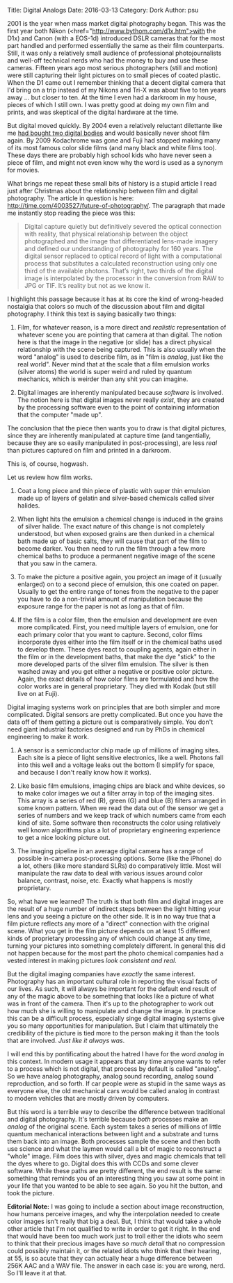 Title: Digital Analogs
Date: 2016-03-13
Category: Dork
Author: psu

2001 is the year when mass market digital photography began. This was the first year both Nikon (<href="http://www.bythom.com/d1x.htm">with the D1x) and Canon (with a EOS-1d) introduced DSLR cameras that for the most part handled and performed essentially the same as their film counterparts. Still, it was only a relatively small audience of professional photojournalists and well-off technical nerds who had the money to buy and use these cameras. Fifteen years ago most serious photographers (still and motion) were still capturing their light pictures on to small pieces of coated plastic. When the D1 came out I remember thinking that a decent digital camera that I'd bring on a trip instead of my Nikons and Tri-X was about five to ten years away ... but closer to ten. At the time I even had a darkroom in my house, pieces of which I still own. I was pretty good at doing my own film and prints, and was skeptical of the digital hardware at the time.

But digital moved quickly. By 2004 even a relatively reluctant dilettante like me <a href="http://kvdpsu.org/d70.html">had bought two digital bodies</a> and would basically never shoot film again. By 2009 Kodachrome was gone and Fuji had stopped making many of its most famous color slide films (and many black and white films too). These days there are probably high school kids who have never seen a piece of film, and might not even know why the word is used as a synonym for movies.

What brings me repeat these small bits of history is a stupid article I read just after Christmas about the relationship between film and digital photography. The article in question is here: <a href="http://time.com/4003527/future-of-photography/">http://time.com/4003527/future-of-photography/</a>. The paragraph that made me instantly stop reading the piece was this:

>Digital capture quietly but definitively severed the optical connection with reality, that physical relationship between the object photographed and the image that differentiated lens-made imagery and defined our understanding of photography for 160 years. The digital sensor replaced to optical record of light with a computational process that substitutes a calculated reconstruction using only one third of the available photons. That’s right, two thirds of the digital image is interpolated by the processor in the conversion from RAW to JPG or TIF. It’s reality but not as we know it.

I highlight this passage because it has at its core the kind of wrong-headed nostalgia that colors so much of the discussion about film and digital photography. I think this text is saying basically two things:

1. Film, for whatever reason, is a more direct and *realistic* representation of whatever scene you are pointing that camera at than digital. The notion here is that the image in the negative (or slide) has a direct physical relationship with the scene being captured. This is also usually when the word "analog" is used to describe film, as in "film is *analog*, just like the real world". Never mind that at the scale that a film emulsion works (silver atoms) the world is super weird and ruled by quantum mechanics, which is weirder than any shit you can imagine.

2. Digital images are inherently manipulated because *software* is involved. The notion here is that digital images never really *exist*, they are created by the processing software even to the point of containing information that the computer "made up".

The conclusion that the piece then wants you to draw is that digital pictures, since they are inherently manipulated at capture time (and tangentially, because they are so easily manipulated in post-processing), are less *real* than pictures captured on film and printed in a darkroom.

This is, of course, hogwash. 

Let us review how film works.

1. Coat a long piece and thin piece of plastic with super thin emulsion made up of layers of gelatin and silver-based chemicals called silver halides. 

2. When light hits the emulsion a chemical change is induced in the grains of silver halide. The exact nature of this change is not completely understood, but when exposed grains are then dunked in a chemical bath made up of basic salts, they will cause that part of the film to become darker. You then need to run the film through a few more chemical baths to produce a permanent negative image of the scene that you saw in the camera.

3. To make the picture a positive again, you project an image of it (usually enlarged) on to a second piece of emulsion, this one coated on paper. Usually to get the entire range of tones from the negative to the paper you have to do a non-trivial amount of manipulation because the exposure range for the paper is not as long as that of film. 

4. If the film is a color film, then the emulsion and development are even more complicated. First, you need multiple layers of emulsion, one for each primary color that you want to capture. Second, color films incorporate dyes either into the film itself or in the chemical baths used to develop them. These dyes react to coupling agents, again either in the film or in the development baths, that make the dye "stick" to the more developed parts of the silver film emulsion. The silver is then washed away and you get either a negative or positive color picture. Again, the exact details of how color films are formulated and how the color works are in general proprietary. They died with Kodak (but still live on at Fuji).

Digital imaging systems work on principles that are both simpler and more complicated. Digital sensors are pretty complicated. But once you have the data off of them getting a picture out is comparatively simple. You don't need giant industrial factories designed and run by PhDs in chemical engineering to make it work.

1. A sensor is a semiconductor chip made up of millions of imaging sites. Each site is a piece of light sensitive electronics, like a well. Photons fall into this well and a voltage leaks out the bottom (I simplify for space, and because I don't really know how it works).

2. Like basic film emulsions, imaging chips are black and white devices, so to make color images we out a filter array in top of the imaging sites. This array is a series of red (R), green (G) and blue (B) filters arranged in some known pattern. When we read the data out of the sensor we get a series of numbers and we keep track of which numbers came from each kind of site. Some software then reconstructs the color using relatively well known algorithms plus a lot of proprietary engineering experience to get a nice looking picture out.

3. The imaging pipeline in an average digital camera has a range of possible in-camera post-processing options. Some (like the iPhone) do a lot, others (like more standard SLRs) do comparatively little. Most will manipulate the raw data to deal with various issues around color balance, contrast, noise, etc. Exactly what happens is mostly proprietary.

So, what have we learned? The truth is that both film and digital images are the result of a huge number of indirect steps between the light hitting your lens and you seeing a picture on the other side. It is in no way true that a film picture reflects any more of a "direct" connection with the original scene. What you get in the film picture depends on at least 15 different kinds of proprietary processing any of which could change at any time, turning your pictures into something completely different. In general this did not happen because for the most part the photo chemical companies had a vested interest in making pictures *look consistent and real*. 

But the digital imaging companies have *exactly* the same interest. Photography has an important cultural role in reporting the visual facts of our lives. As such, it will always be important for the default end result of any of the magic above to be something that looks like a picture of what was in front of the camera. Then it's up to the photographer to work out how much she is willing to manipulate and change the image. In practice this can be a difficult process, especially singe digital imaging systems give you so many opportunities for manipulation. But I claim that ultimately the credibility of the picture is tied more to the person making it than the tools that are involved. *Just like it always was*. 

I will end this by pontificating about the hatred I have for the word *analog* in this context. In modern usage it appears that any time anyone wants to refer to a process which is not digital, that process by default is called "analog". So we have analog photography, analog sound recording, analog sound reproduction, and so forth. If car people were as stupid in the same ways as everyone else, the old mechanical cars would be called analog in contrast to modern vehicles that are mostly driven by computers.

But this word is a terrible way to describe the difference between traditional and digital photography. It's terrible because *both* processes make an *analog* of the original scene. Each system takes a series of millions of little quantum mechanical interactions between light and a substrate and turns them back into an image. Both processes sample the scene and then both use science and what the laymen would call a bit of magic to reconstruct a "whole" image. Film does this with silver, dyes and magic chemicals that tell the dyes where to go. Digital does this with CCDs and some clever software. While these paths are pretty different, the end result is the same: something that reminds you of an interesting thing you saw at some point in your life that you wanted to be able to see again. So you hit the button, and took the picture.

**Editorial Note:** I was going to include a section about image reconstruction, how humans perceive images, and why the interpolation needed to create color images isn't really that big a deal. But, I think that would take a whole other article that I'm not qualified to write in order to get it right. In the end that would have been too much work just to troll either the idiots who seem to think that their precious images have *so much detail* that no compression could possibly maintain it, or the related idiots who think that their hearing, at 55, is so acute that they can actually hear a huge difference between 256K AAC and a WAV file. The answer in each case is: you are wrong, nerd. So I'll leave it at that.
